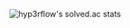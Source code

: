  

![hyp3rflow's solved.ac stats](https://github-readme-solvedac.hyp3rflow.vercel.app/api/?handle=chltmdgh522)
